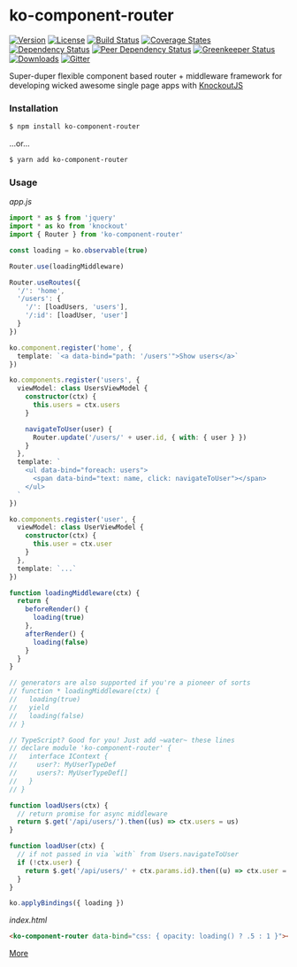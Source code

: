 # ko-component-router

[![Version][npm-version-shield]][npm]
[![License][wtfpl-shield]][wtfpl]
[![Build Status][travis-ci-shield]][travis-ci]
[![Coverage States][codecov-shield]][codecov]
[![Dependency Status][david-dm-shield]][david-dm]
[![Peer Dependency Status][david-dm-peer-shield]][david-dm-peer]
[![Greenkeeper Status][greenkeeper-shield]][greenkeeper]
[![Downloads][npm-stats-shield]][npm-stats]
[![Gitter][gitter-shield]][gitter]

Super-duper flexible component based router + middleware framework for developing wicked awesome single page apps with [KnockoutJS][]

### Installation
```bash
$ npm install ko-component-router
```
...or...
```bash
$ yarn add ko-component-router
```

### Usage
_app.js_
```typescript
import * as $ from 'jquery'
import * as ko from 'knockout'
import { Router } from 'ko-component-router'

const loading = ko.observable(true)

Router.use(loadingMiddleware)

Router.useRoutes({
  '/': 'home',
  '/users': {
    '/': [loadUsers, 'users'],
    '/:id': [loadUser, 'user']
  }
})

ko.component.register('home', {
  template: `<a data-bind="path: '/users'">Show users</a>`
})

ko.components.register('users', {
  viewModel: class UsersViewModel {
    constructor(ctx) {
      this.users = ctx.users
    }

    navigateToUser(user) {
      Router.update('/users/' + user.id, { with: { user } })
    }
  },
  template: `
    <ul data-bind="foreach: users">
      <span data-bind="text: name, click: navigateToUser"></span>
    </ul>
  `
})

ko.components.register('user', {
  viewModel: class UserViewModel {
    constructor(ctx) {
      this.user = ctx.user
    }
  },
  template: `...`
})

function loadingMiddleware(ctx) {
  return {
    beforeRender() {
      loading(true)
    },
    afterRender() {
      loading(false)
    }
  }
}

// generators are also supported if you're a pioneer of sorts
// function * loadingMiddleware(ctx) {
//   loading(true)
//   yield
//   loading(false)
// }

// TypeScript? Good for you! Just add ~water~ these lines
// declare module 'ko-component-router' {
//   interface IContext {
//     user?: MyUserTypeDef
//     users?: MyUserTypeDef[]
//   }
// }

function loadUsers(ctx) {
  // return promise for async middleware
  return $.get('/api/users/').then((us) => ctx.users = us)
}

function loadUser(ctx) {
  // if not passed in via `with` from Users.navigateToUser
  if (!ctx.user) {
    return $.get('/api/users/' + ctx.params.id).then((u) => ctx.user = u)
  }
}

ko.applyBindings({ loading })
```
_index.html_
```html
<ko-component-router data-bind="css: { opacity: loading() ? .5 : 1 }"></ko-component-router>
```

[More](./docs)

[KnockoutJS]: https://knockoutjs.com

[npm]: https://www.npmjs.com/package/ko-component-router
[npm-version-shield]: https://img.shields.io/npm/v/ko-component-router.svg?style=for-the-badge

[wtfpl]: ./LICENSE.md
[wtfpl-shield]: https://img.shields.io/npm/l/ko-component-router.svg?style=for-the-badge

[travis-ci]: https://travis-ci.org/Profiscience/ko-component-router/
[travis-ci-shield]: https://img.shields.io/travis/Profiscience/ko-component-router/master.svg?style=for-the-badge

[codecov]: https://codecov.io/gh/Profiscience/ko-component-router
[codecov-shield]: https://img.shields.io/codecov/c/github/Profiscience/ko-component-router.svg?style=for-the-badge

[david-dm]: https://david-dm.org/Profiscience/ko-component-router
[david-dm-shield]: https://img.shields.io/david/Profiscience/ko-component-router.svg?style=for-the-badge

[david-dm-peer]: https://david-dm.org/Profiscience/ko-component-router#info=peerDependencies&view=table
[david-dm-peer-shield]: https://img.shields.io/david/peer/Profiscience/ko-component-router.svg?style=for-the-badge&maxAge=2592000

[greenkeeper]: https://greenkeeper.io/
[greenkeeper-shield]: https://badges.greenkeeper.io/Profiscience/ko-component-router.svg?style=for-the-badge

[npm-stats]: http://npm-stat.com/charts.html?package=ko-component-router&author=&from=&to=
[npm-stats-shield]: https://img.shields.io/npm/dt/ko-component-router.svg?style=for-the-badge&maxAge=2592000

[gitter]: https://gitter.im/Profiscience/ko-component-router
[gitter-shield]: https://img.shields.io/gitter/room/profiscience/ko-component-router.svg?style=for-the-badge
